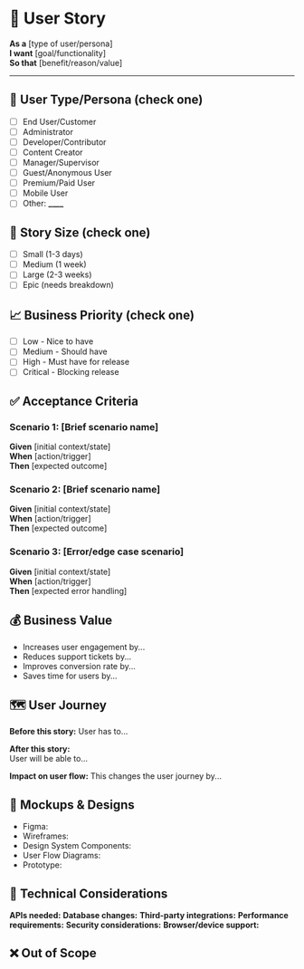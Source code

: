 # 📖 User Story

**As a** [type of user/persona]  
**I want** [goal/functionality]  
**So that** [benefit/reason/value]

---

## 👤 User Type/Persona (check one)

- [ ] End User/Customer
- [ ] Administrator
- [ ] Developer/Contributor
- [ ] Content Creator
- [ ] Manager/Supervisor
- [ ] Guest/Anonymous User
- [ ] Premium/Paid User
- [ ] Mobile User
- [ ] Other: ****\_\_\_\_****

## 📏 Story Size (check one)

- [ ] Small (1-3 days)
- [ ] Medium (1 week)
- [ ] Large (2-3 weeks)
- [ ] Epic (needs breakdown)

## 📈 Business Priority (check one)

- [ ] Low - Nice to have
- [ ] Medium - Should have
- [ ] High - Must have for release
- [ ] Critical - Blocking release

## ✅ Acceptance Criteria

### Scenario 1: [Brief scenario name]

**Given** [initial context/state]  
**When** [action/trigger]  
**Then** [expected outcome]

### Scenario 2: [Brief scenario name]

**Given** [initial context/state]  
**When** [action/trigger]  
**Then** [expected outcome]

### Scenario 3: [Error/edge case scenario]

**Given** [initial context/state]  
**When** [action/trigger]  
**Then** [expected error handling]

## 💰 Business Value

<!-- Why is this story important? What value does it provide? -->

- Increases user engagement by...
- Reduces support tickets by...
- Improves conversion rate by...
- Saves time for users by...

## 🗺️ User Journey

**Before this story:**
User has to...

**After this story:**  
User will be able to...

**Impact on user flow:**
This changes the user journey by...

## 🎨 Mockups & Designs

- Figma:
- Wireframes:
- Design System Components:
- User Flow Diagrams:
- Prototype:

## 🔧 Technical Considerations

**APIs needed:**
**Database changes:**
**Third-party integrations:**
**Performance requirements:**
**Security considerations:**
**Browser/device support:**

## ❌ Out of Scope

<!-- What is explicitly NOT included in this story -->
